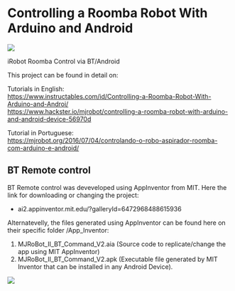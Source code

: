 <h1>Controlling a Roomba Robot With Arduino and Android</h1>

<img src='https://github.com/Mjrovai/Roomba_BT_Ctrl/blob/master/MJRoBot_II_BT_Command_V2.png'>

iRobot Roomba Control via BT/Android

This project can be found in detail on:

Tutorials in English:<br>
https://www.instructables.com/id/Controlling-a-Roomba-Robot-With-Arduino-and-Androi/ <br>
https://www.hackster.io/mjrobot/controlling-a-roomba-robot-with-arduino-and-android-device-56970d

Tutorial in Portuguese:<br>
https://mjrobot.org/2016/07/04/controlando-o-robo-aspirador-roomba-com-arduino-e-android/

<h2>BT Remote control</h2>
BT Remote control was deveveloped using AppInventor from MIT. Here the link for downloading or changing the project:

- ai2.appinventor.mit.edu/?galleryId=6472968488615936

Alternatevelly, the files generated using AppInventor can be found here on their specific folder /App_Inventor:

1. MJRoBot_II_BT_Command_V2.aia  (Source code to replicate/change the app using MIT AppInventor)
2. MJRoBot_II_BT_Command_V2.apk  (Executable file generated by MIT Inventor that can be installed in any Android Device).

<img src='https://github.com/Mjrovai/Roomba_BT_Ctrl/blob/master/app.png'>

